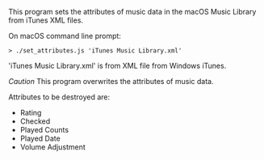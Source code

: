This program sets the attributes of music data in the macOS Music Library from iTunes XML files.

On macOS command line prompt:
```
> ./set_attributes.js 'iTunes Music Library.xml'
```

'iTunes Music Library.xml' is from XML file from Windows iTunes.

*Caution* This program overwrites the attributes of music data.

Attributes to be destroyed are:
- Rating
- Checked
- Played Counts
- Played Date
- Volume Adjustment

